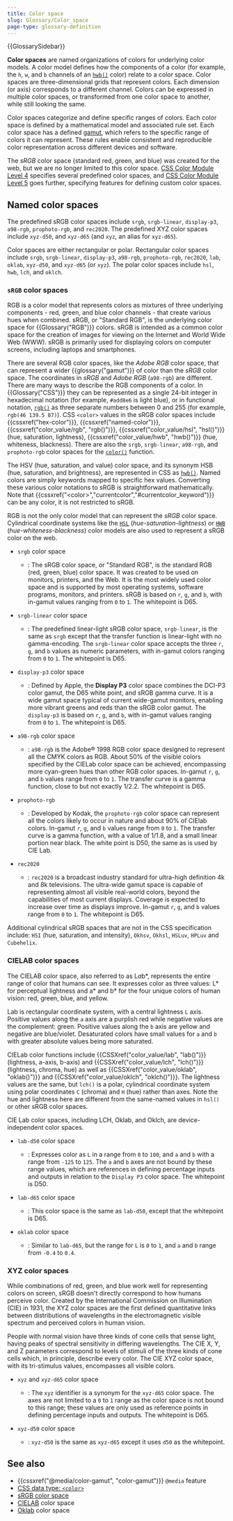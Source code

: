 ```yaml
---
title: Color space
slug: Glossary/Color_space
page-type: glossary-definition
---
```


{{GlossarySidebar}}

**Color spaces** are named organizations of colors for underlying color models. A color model defines how the components of a color (for example, the `h`, `w`, and `b` channels of an [`hwb()`](/en-US/docs/Web/CSS/color_value/hwb) color) relate to a color space. Color spaces are three-dimensional grids that represent colors. Each dimension (or axis) corresponds to a different channel. Colors can be expressed in multiple color spaces, or transformed from one color space to another, while still looking the same.

Color spaces categorize and define specific ranges of colors. Each color space is defined by a mathematical model and associated rule set. Each color space has a defined [gamut](/en-US/docs/Glossary/Gamut), which refers to the specific range of colors it can represent. These rules enable consistent and reproducible color representation across different devices and software.

The _sRGB_ color space (standard red, green, and blue) was created for the web, but we are no longer limited to this color space. [CSS Color Module Level 4](https://drafts.csswg.org/css-color) specifies several predefined color spaces, and [CSS Color Module Level 5](https://drafts.csswg.org/css-color-5/) goes further, specifying features for defining custom color spaces.

## Named color spaces

The predefined sRGB color spaces include `srgb`, `srgb-linear`, `display-p3`, `a98-rgb`, `prophoto-rgb`, and `rec2020`. The predefined XYZ color spaces include `xyz-d50`, and `xyz-d65` (and `xyz`, an alias for `xyz-d65`).

Color spaces are either rectangular or polar. Rectangular color spaces include `srgb`, `srgb-linear`, `display-p3`, `a98-rgb`, `prophoto-rgb`, `rec2020`, `lab`, `oklab`, `xyz-d50`, and `xyz-d65` (or `xyz`). The polar color spaces include `hsl`, `hwb`, `lch`, and `oklch`.

### `sRGB` color spaces

RGB is a color model that represents colors as mixtures of three underlying components - red, green, and blue color channels - that create various hues when combined. sRGB, or "Standard RGB", is the underlying color space for {{Glossary("RGB")}} colors. sRGB is intended as a common color space for the creation of images for viewing on the Internet and World Wide Web (WWW). sRGB is primarily used for displaying colors on computer screens, including laptops and smartphones.

There are several RGB color spaces, like the _Adobe RGB_ color space, that can represent a wider {{glossary("gamut")}} of color than the _sRGB_ color space. The coordinates in _sRGB_ and _Adobe RGB_ (`a98-rgb`) are different. There are many ways to describe the RGB components of a color. In {{Glossary("CSS")}} they can be represented as a single 24-bit integer in hexadecimal notation (for example, `#add8e6` is light blue), or in functional notation, [`rgb()`](/en-US/docs/Web/CSS/color_value/rgb) as three separate numbers between 0 and 255 (for example, `rgb(46 139.5 87)`). CSS `<color>` values in the sRGB color spaces include {{cssxref("hex-color")}}, {{cssxref("named-color")}}, {{cssxref("color_value/rgb", "rgb()")}}, {{cssxref("color_value/hsl", "hsl()")}} (hue, saturation, lightness), {{cssxref("color_value/hwb", "hwb()")}} (hue, whiteness, blackness). There are also the `srgb`, `srgb-linear`, `a98-rgb`, and `prophoto-rgb` color spaces for the [`color()`](/en-US/docs/Web/CSS/color_value/color) function.

The HSV (hue, saturation, and value) color space, and its synonym HSB (hue, saturation, and brightness), are represented in CSS as [`hwb()`](/en-US/docs/Web/CSS/color_value/hwb). Named colors are simply keywords mapped to specific hex values. Converting these various color notations to sRGB is straightforward mathematically. Note that {{cssxref("&lt;color&gt;","currentcolor","#currentcolor_keyword")}} can be any color, it is not restricted to sRGB.

RGB is not the only color model that can represent the _sRGB_ color space. Cylindrical coordinate systems like the [`HSL`](/en-US/docs/Web/CSS/color_value/hsl) (_hue-saturation-lightness_) or [`HWB`](/en-US/docs/Web/CSS/color_value/hwb) (_hue-whiteness-blackness_) color models are also used to represent a sRGB color on the web.

- `srgb` color space

  - : The sRGB color space, or "Standard RGB", is the standard RGB (red, green, blue) color space. It was created to be used on monitors, printers, and the Web. It is the most widely used color space and is supported by most operating systems, software programs, monitors, and printers. sRGB is based on `r`, `g`, and `b`, with in-gamut values ranging from `0` to `1`. The whitepoint is D65.

- `srgb-linear` color space

  - : The predefined linear-light sRGB color space, `srgb-linear`, is the same as `srgb` except that the transfer function is linear-light with no gamma-encoding. The `srgb-linear` color space accepts the three `r`, `g`, and `b` values as numeric parameters, with in-gamut colors ranging from `0` to `1`. The whitepoint is D65.

- `display-p3` color space

  - : Defined by Apple, the **Display P3** color space combines the DCI-P3 color gamut, the D65 white point, and sRGB gamma curve. It is a wide gamut space typical of current wide-gamut monitors, enabling more vibrant greens and reds than the sRGB color gamut. The `display-p3` is based on `r`, `g`, and `b`, with in-gamut values ranging from `0` to `1`. The whitepoint is D65.

- `a98-rgb` color space

  - : `a98-rgb` is the Adobe® 1998 RGB color space designed to represent all the CMYK colors as RGB. About 50% of the visible colors specified by the CIELab color space can be achieved, encompassing more cyan-green hues than other RGB color spaces. In-gamut `r`, `g`, and `b` values range from `0` to `1`. The transfer curve is a gamma function, close to but not exactly 1/2.2. The whitepoint is D65.

- `prophoto-rgb`

  - : Developed by Kodak, the `prophoto-rgb` color space can represent all the colors likely to occur in nature and about 90% of CIElab colors. In-gamut `r`, `g`, and `b` values range from `0` to `1`. The transfer curve is a gamma function, with a value of 1/1.8, and a small linear portion near black. The white point is D50, the same as is used by CIE Lab.

- `rec2020`

  - : `rec2020` is a broadcast industry standard for ultra-high definition 4k and 8k televisions. The ultra-wide gamut space is capable of representing almost all visible real-world colors, beyond the capabilities of most current displays. Coverage is expected to increase over time as displays improve. In-gamut `r`, `g`, and `b` values range from `0` to `1`. The whitepoint is D65.

Additional cylindrical sRGB spaces that are not in the CSS specification include: `HSI` (hue, saturation, and intensity), `Okhsv`, `Okhsl`, `HSLuv`, `HPLuv` and `Cubehelix`.

### CIELAB color spaces

The CIELAB color space, also referred to as L*a*b*, represents the entire range of color that humans can see. It expresses color as three values: L* for perceptual lightness and a* and b* for the four unique colors of human vision: red, green, blue, and yellow.

Lab is rectangular coordinate system, with a central lightness `L` axis. Positive values along the `a` axis are a purplish red while negative values are the complement: green. Positive values along the `b` axis are yellow and negative are blue/violet. Desaturated colors have small values for `a` and `b` with greater absolute values being more saturated.

CIELab color functions include {{CSSXref("color_value/lab", "lab()")}} (lightness, a-axis, b-axis) and {{CSSXref("color_value/lch", "lch()")}} (lightness, chroma, hue) as well as {{CSSXref("color_value/oklab", "oklab()")}} and {{CSSXref("color_value/oklch", "oklch()")}}. The lightness values are the same, but `lch()` is a polar, cylindrical coordinate system using polar coordinates `C` (chroma) and `H` (hue) rather than axes. Note the hue and lightness here are different from the same-named values in `hsl()` or other sRGB color spaces.

CIE Lab color spaces, including LCH, Oklab, and Oklch, are device-independent color spaces.

- `lab-d50` color space

  - : Expresses color as `L` in a range from `0` to `100`, and `a` and `b` with a range from `-125` to `125`. The `a` and `b` axes are not bound by these range values, which are references in defining percentage inputs and outputs in relation to the `Display P3` color space. The whitepoint is D50.

- `lab-d65` color space

  - : This color space is the same as `lab-d50`, except that the whitepoint is D65.

- `oklab` color space

  - : Similar to `lab-d65`, but the range for `L` is `0` to `1`, and `a` and `b` range from `-0.4` to `0.4`.

### XYZ color spaces

While combinations of red, green, and blue work well for representing colors on screen, sRGB doesn't directly correspond to how humans perceive color. Created by the International Commission on Illumination (CIE) in 1931, the XYZ color spaces are the first defined quantitative links between distributions of wavelengths in the electromagnetic visible spectrum and perceived colors in human vision.

People with normal vision have three kinds of cone cells that sense light, having peaks of spectral sensitivity in differing wavelengths. The CIE X, Y, and Z parameters correspond to levels of stimuli of the three kinds of cone cells which, in principle, describe every color. The CIE XYZ color space, with its tri-stimulus values, encompasses all visible colors.

- `xyz` and `xyz-d65` color space

  - : The `xyz` identifier is a synonym for the `xyz-d65` color space. The axes are not limited to a `0` to `1` range as the color space is not bound to this range; these values are only used as reference points in defining percentage inputs and outputs. The whitepoint is D65.

- `xyz-d50` color space

  - : `xyz-d50` is the same as `xyz-d65` except it uses `d50` as the whitepoint.

## See also

- {{cssxref("@media/color-gamut", "color-gamut")}} `@media` feature
- [CSS data type: `<color>`](/en-US/docs/Web/CSS/color_value)
- [sRGB color space](https://webstore.iec.ch/publication/6168)
- [CIELAB](https://en.wikipedia.org/wiki/CIELAB_color_space) color space
- [Oklab](https://bottosson.github.io/posts/oklab/) color space
